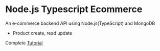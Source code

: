 # Node.js Typescript Ecommerce

An e-commerce backend API using Node.js(TypeScript) and MongoDB

- Product create, read update

Complete [Tutorial](https://medium.com/@talk.to.krrish07/create-an-e-commerce-backend-api-using-node-js-typescript-and-mongodb-04daf96af697)
